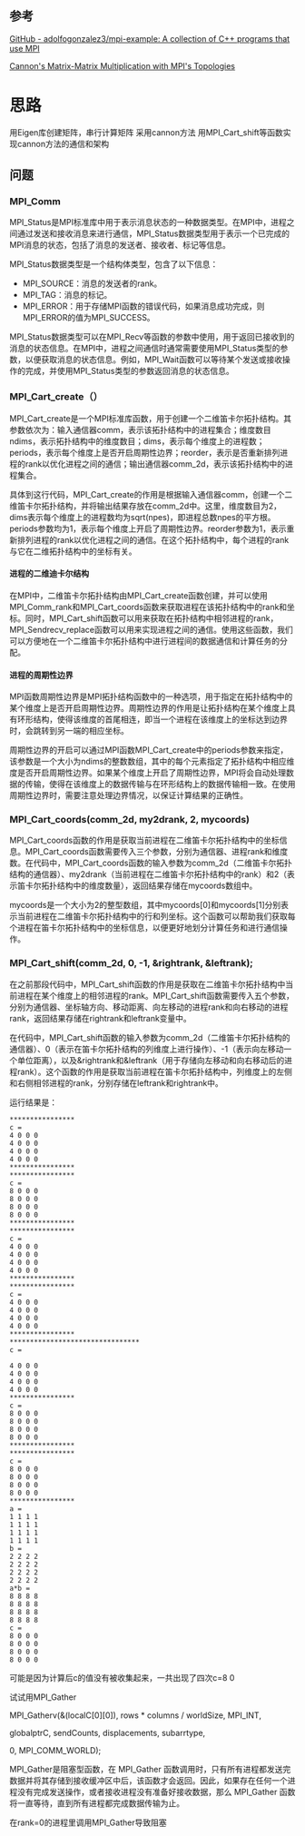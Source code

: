 ## 参考
[GitHub - adolfogonzalez3/mpi-example: A collection of C++ programs that use MPI](https://github.com/adolfogonzalez3/mpi-example)

[Cannon's Matrix-Matrix Multiplication with MPI's Topologies](http://boron.physics.metu.edu.tr/ozdogan/GraduateParallelComputing.old/ceng505/node133.html)


# 思路

用Eigen库创建矩阵，串行计算矩阵
采用cannon方法
用MPI_Cart_shift等函数实现cannon方法的通信和架构

## 问题
### MPI_Comm
MPI_Status是MPI标准库中用于表示消息状态的一种数据类型。在MPI中，进程之间通过发送和接收消息来进行通信，MPI_Status数据类型用于表示一个已完成的MPI消息的状态，包括了消息的发送者、接收者、标记等信息。

MPI_Status数据类型是一个结构体类型，包含了以下信息：

-   MPI_SOURCE：消息的发送者的rank。
-   MPI_TAG：消息的标记。
-   MPI_ERROR：用于存储MPI函数的错误代码，如果消息成功完成，则MPI_ERROR的值为MPI_SUCCESS。

MPI_Status数据类型可以在MPI_Recv等函数的参数中使用，用于返回已接收到的消息的状态信息。在MPI中，进程之间通信时通常需要使用MPI_Status类型的参数，以便获取消息的状态信息。例如，MPI_Wait函数可以等待某个发送或接收操作的完成，并使用MPI_Status类型的参数返回消息的状态信息。

### MPI_Cart_create（）
MPI_Cart_create是一个MPI标准库函数，用于创建一个二维笛卡尔拓扑结构。其参数依次为：输入通信器comm，表示该拓扑结构中的进程集合；维度数目ndims，表示拓扑结构中的维度数目；dims，表示每个维度上的进程数；periods，表示每个维度上是否开启周期性边界；reorder，表示是否重新排列进程的rank以优化进程之间的通信；输出通信器comm_2d，表示该拓扑结构中的进程集合。

具体到这行代码，MPI_Cart_create的作用是根据输入通信器comm，创建一个二维笛卡尔拓扑结构，并将输出结果存放在comm_2d中。这里，维度数目为2，dims表示每个维度上的进程数均为sqrt(npes)，即进程总数npes的平方根。periods参数均为1，表示每个维度上开启了周期性边界。reorder参数为1，表示重新排列进程的rank以优化进程之间的通信。在这个拓扑结构中，每个进程的rank与它在二维拓扑结构中的坐标有关。

#### 进程的二维迪卡尔结构
在MPI中，二维笛卡尔拓扑结构由MPI_Cart_create函数创建，并可以使用MPI_Comm_rank和MPI_Cart_coords函数来获取进程在该拓扑结构中的rank和坐标。同时，MPI_Cart_shift函数可以用来获取在拓扑结构中相邻进程的rank，MPI_Sendrecv_replace函数可以用来实现进程之间的通信。使用这些函数，我们可以方便地在一个二维笛卡尔拓扑结构中进行进程间的数据通信和计算任务的分配。

#### 进程的周期性边界
MPI函数周期性边界是MPI拓扑结构函数中的一种选项，用于指定在拓扑结构中的某个维度上是否开启周期性边界。周期性边界的作用是让拓扑结构在某个维度上具有环形结构，使得该维度的首尾相连，即当一个进程在该维度上的坐标达到边界时，会跳转到另一端的相应坐标。

周期性边界的开启可以通过MPI函数MPI_Cart_create中的periods参数来指定，该参数是一个大小为ndims的整数数组，其中的每个元素指定了拓扑结构中相应维度是否开启周期性边界。如果某个维度上开启了周期性边界，MPI将会自动处理数据的传输，使得在该维度上的数据传输与在环形结构上的数据传输相一致。在使用周期性边界时，需要注意处理边界情况，以保证计算结果的正确性。

### MPI_Cart_coords(comm_2d, my2drank, 2, mycoords)
MPI_Cart_coords函数的作用是获取当前进程在二维笛卡尔拓扑结构中的坐标信息。MPI_Cart_coords函数需要传入三个参数，分别为通信器、进程rank和维度数。在代码中，MPI_Cart_coords函数的输入参数为comm_2d（二维笛卡尔拓扑结构的通信器）、my2drank（当前进程在二维笛卡尔拓扑结构中的rank）和2（表示笛卡尔拓扑结构中的维度数量），返回结果存储在mycoords数组中。

mycoords是一个大小为2的整型数组，其中mycoords[0]和mycoords[1]分别表示当前进程在二维笛卡尔拓扑结构中的行和列坐标。这个函数可以帮助我们获取每个进程在笛卡尔拓扑结构中的坐标信息，以便更好地划分计算任务和进行通信操作。

### MPI_Cart_shift(comm_2d, 0, -1, &rightrank, &leftrank);
在之前那段代码中，MPI_Cart_shift函数的作用是获取在二维笛卡尔拓扑结构中当前进程在某个维度上的相邻进程的rank。MPI_Cart_shift函数需要传入五个参数，分别为通信器、坐标轴方向、移动距离、向左移动的进程rank和向右移动的进程rank，返回结果存储在rightrank和leftrank变量中。

在代码中，MPI_Cart_shift函数的输入参数为comm_2d（二维笛卡尔拓扑结构的通信器）、0（表示在笛卡尔拓扑结构的列维度上进行操作）、-1（表示向左移动一个单位距离），以及&rightrank和&leftrank（用于存储向左移动和向右移动后的进程rank）。这个函数的作用是获取当前进程在笛卡尔拓扑结构中，列维度上的左侧和右侧相邻进程的rank，分别存储在leftrank和rightrank中。


运行结果是：
```
****************
c =
4 0 0 0
4 0 0 0
4 0 0 0
4 0 0 0
****************
****************
c =
8 0 0 0
8 0 0 0
8 0 0 0
8 0 0 0
****************
****************
c =
4 0 0 0
4 0 0 0
4 0 0 0
4 0 0 0
****************
****************
c =
4 0 0 0
4 0 0 0
4 0 0 0
4 0 0 0
****************
********************************
c =

4 0 0 0
4 0 0 0
4 0 0 0
4 0 0 0
****************
c =
8 0 0 0
8 0 0 0
8 0 0 0
8 0 0 0
****************
****************
c =
8 0 0 0
8 0 0 0
8 0 0 0
8 0 0 0
****************
a =
1 1 1 1
1 1 1 1
1 1 1 1
1 1 1 1
b =
2 2 2 2
2 2 2 2
2 2 2 2
2 2 2 2
a*b =
8 8 8 8
8 8 8 8
8 8 8 8
8 8 8 8
c =
8 0 0 0
8 0 0 0
8 0 0 0
8 0 0 0

```

可能是因为计算后c的值没有被收集起来，一共出现了四次c=8 0 

试试用MPI_Gather

MPI_Gatherv(&(localC[0][0]), rows * columns / worldSize, MPI_INT,

globalptrC, sendCounts, displacements, subarrtype,

0, MPI_COMM_WORLD);


MPI_Gather是阻塞型函数，在 MPI_Gather 函数调用时，只有所有进程都发送完数据并将其存储到接收缓冲区中后，该函数才会返回。因此，如果存在任何一个进程没有完成发送操作，或者接收进程没有准备好接收数据，那么 MPI_Gather 函数将一直等待，直到所有进程都完成数据传输为止。

在rank=0的进程里调用MPI_Gather导致阻塞
